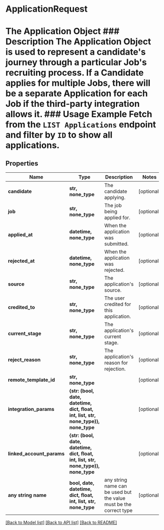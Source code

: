 # ApplicationRequest

# The Application Object ### Description The Application Object is used to represent a candidate's journey through a particular Job's recruiting process. If a Candidate applies for multiple Jobs, there will be a separate Application for each Job if the third-party integration allows it.  ### Usage Example Fetch from the `LIST Applications` endpoint and filter by `ID` to show all applications.

## Properties
Name | Type | Description | Notes
------------ | ------------- | ------------- | -------------
**candidate** | **str, none_type** | The candidate applying. | [optional] 
**job** | **str, none_type** | The job being applied for. | [optional] 
**applied_at** | **datetime, none_type** | When the application was submitted. | [optional] 
**rejected_at** | **datetime, none_type** | When the application was rejected. | [optional] 
**source** | **str, none_type** | The application&#39;s source. | [optional] 
**credited_to** | **str, none_type** | The user credited for this application. | [optional] 
**current_stage** | **str, none_type** | The application&#39;s current stage. | [optional] 
**reject_reason** | **str, none_type** | The application&#39;s reason for rejection. | [optional] 
**remote_template_id** | **str, none_type** |  | [optional] 
**integration_params** | **{str: (bool, date, datetime, dict, float, int, list, str, none_type)}, none_type** |  | [optional] 
**linked_account_params** | **{str: (bool, date, datetime, dict, float, int, list, str, none_type)}, none_type** |  | [optional] 
**any string name** | **bool, date, datetime, dict, float, int, list, str, none_type** | any string name can be used but the value must be the correct type | [optional]

[[Back to Model list]](../README.md#documentation-for-models) [[Back to API list]](../README.md#documentation-for-api-endpoints) [[Back to README]](../README.md)


